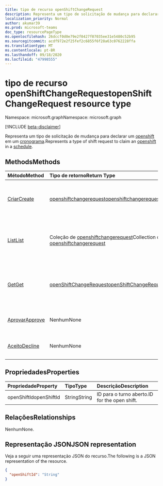 ```yaml
---
title: tipo de recurso openShiftChangeRequest
description: Representa um tipo de solicitação de mudança para declarar um turno aberto em um cronograma.
localization_priority: Normal
author: akumar39
ms.prod: microsoft-teams
doc_type: resourcePageType
ms.openlocfilehash: 26dccf0d0e79e2f0427f07035ee31e5480c52b95
ms.sourcegitcommit: acdf972e2f25fef2c6855f6f28a63c0762228ffa
ms.translationtype: MT
ms.contentlocale: pt-BR
ms.lasthandoff: 09/18/2020
ms.locfileid: "47998555"
---
```

# <a name="openshiftchangerequest-resource-type"></a><span data-ttu-id="6ec1a-103">tipo de recurso openShiftChangeRequest</span><span class="sxs-lookup"><span data-stu-id="6ec1a-103">openShiftChangeRequest resource type</span></span>

<span data-ttu-id="6ec1a-104">Namespace: microsoft.graph</span><span class="sxs-lookup"><span data-stu-id="6ec1a-104">Namespace: microsoft.graph</span></span>

[!INCLUDE [beta-disclaimer](../../includes/beta-disclaimer.md)]

<span data-ttu-id="6ec1a-105">Representa um tipo de solicitação de mudança para declarar um [openshift](../resources/openshift.md) em um [cronograma](../resources/schedule.md).</span><span class="sxs-lookup"><span data-stu-id="6ec1a-105">Represents a type of shift request to claim an [openshift](../resources/openshift.md) in a [schedule](../resources/schedule.md).</span></span>

## <a name="methods"></a><span data-ttu-id="6ec1a-106">Methods</span><span class="sxs-lookup"><span data-stu-id="6ec1a-106">Methods</span></span>

| <span data-ttu-id="6ec1a-107">Método</span><span class="sxs-lookup"><span data-stu-id="6ec1a-107">Method</span></span>       | <span data-ttu-id="6ec1a-108">Tipo de retorno</span><span class="sxs-lookup"><span data-stu-id="6ec1a-108">Return Type</span></span> | <span data-ttu-id="6ec1a-109">Descrição</span><span class="sxs-lookup"><span data-stu-id="6ec1a-109">Description</span></span> |
|:-------------|:------------|:------------|
| [<span data-ttu-id="6ec1a-110">Criar</span><span class="sxs-lookup"><span data-stu-id="6ec1a-110">Create</span></span>](../api/openshiftchangerequest-post.md) | [<span data-ttu-id="6ec1a-111">openshiftchangerequest</span><span class="sxs-lookup"><span data-stu-id="6ec1a-111">openshiftchangerequest</span></span>](openshiftchangerequest.md) | <span data-ttu-id="6ec1a-112">Criar uma instância de um objeto openshiftchangerequest.</span><span class="sxs-lookup"><span data-stu-id="6ec1a-112">Create an instance of an openshiftchangerequest object.</span></span> |
| [<span data-ttu-id="6ec1a-113">List</span><span class="sxs-lookup"><span data-stu-id="6ec1a-113">List</span></span>](../api/openshiftchangerequest-list.md) | <span data-ttu-id="6ec1a-114">Coleção de [openshiftchangerequest](openshiftchangerequest.md)</span><span class="sxs-lookup"><span data-stu-id="6ec1a-114">Collection of [openshiftchangerequest](openshiftchangerequest.md)</span></span> | <span data-ttu-id="6ec1a-115">Listar as propriedades e os relacionamentos dos objetos **openShiftChangeRequest** em uma equipe.</span><span class="sxs-lookup"><span data-stu-id="6ec1a-115">List the properties and relationships of **openShiftChangeRequest** objects in a team.</span></span> |
| [<span data-ttu-id="6ec1a-116">Get</span><span class="sxs-lookup"><span data-stu-id="6ec1a-116">Get</span></span>](../api/openshiftchangerequest-get.md) | [<span data-ttu-id="6ec1a-117">openShiftChangeRequest</span><span class="sxs-lookup"><span data-stu-id="6ec1a-117">openShiftChangeRequest</span></span>](openshiftchangerequest.md) | <span data-ttu-id="6ec1a-118">Leia as propriedades e os relacionamentos de um objeto **openShiftChangeRequest** .</span><span class="sxs-lookup"><span data-stu-id="6ec1a-118">Read the properties and relationships of an **openShiftChangeRequest** object.</span></span> |
|[<span data-ttu-id="6ec1a-119">Aprovar</span><span class="sxs-lookup"><span data-stu-id="6ec1a-119">Approve</span></span>](../api/openshiftchangerequest-approve.md)|<span data-ttu-id="6ec1a-120">Nenhum</span><span class="sxs-lookup"><span data-stu-id="6ec1a-120">None</span></span>|<span data-ttu-id="6ec1a-121">Aprovar uma solicitação de alteração de turno aberta.</span><span class="sxs-lookup"><span data-stu-id="6ec1a-121">Approve an open shift change request.</span></span>|
|[<span data-ttu-id="6ec1a-122">Aceito</span><span class="sxs-lookup"><span data-stu-id="6ec1a-122">Decline</span></span>](../api/openshiftchangerequest-decline.md)|<span data-ttu-id="6ec1a-123">Nenhum</span><span class="sxs-lookup"><span data-stu-id="6ec1a-123">None</span></span>| <span data-ttu-id="6ec1a-124">Recusar uma solicitação de alteração de turno aberto.</span><span class="sxs-lookup"><span data-stu-id="6ec1a-124">Decline an open shift change request.</span></span>|

## <a name="properties"></a><span data-ttu-id="6ec1a-125">Propriedades</span><span class="sxs-lookup"><span data-stu-id="6ec1a-125">Properties</span></span>

| <span data-ttu-id="6ec1a-126">Propriedade</span><span class="sxs-lookup"><span data-stu-id="6ec1a-126">Property</span></span>     | <span data-ttu-id="6ec1a-127">Tipo</span><span class="sxs-lookup"><span data-stu-id="6ec1a-127">Type</span></span>        | <span data-ttu-id="6ec1a-128">Descrição</span><span class="sxs-lookup"><span data-stu-id="6ec1a-128">Description</span></span> |
|:-------------|:------------|:------------|
|<span data-ttu-id="6ec1a-129">openShiftId</span><span class="sxs-lookup"><span data-stu-id="6ec1a-129">openShiftId</span></span>|<span data-ttu-id="6ec1a-130">String</span><span class="sxs-lookup"><span data-stu-id="6ec1a-130">String</span></span>| <span data-ttu-id="6ec1a-131">ID para o turno aberto.</span><span class="sxs-lookup"><span data-stu-id="6ec1a-131">ID for the open shift.</span></span>|

## <a name="relationships"></a><span data-ttu-id="6ec1a-132">Relações</span><span class="sxs-lookup"><span data-stu-id="6ec1a-132">Relationships</span></span>

<span data-ttu-id="6ec1a-133">Nenhum</span><span class="sxs-lookup"><span data-stu-id="6ec1a-133">None.</span></span>

## <a name="json-representation"></a><span data-ttu-id="6ec1a-134">Representação JSON</span><span class="sxs-lookup"><span data-stu-id="6ec1a-134">JSON representation</span></span>

<span data-ttu-id="6ec1a-135">Veja a seguir uma representação JSON do recurso.</span><span class="sxs-lookup"><span data-stu-id="6ec1a-135">The following is a JSON representation of the resource.</span></span>

<!-- {
  "blockType": "resource",
  "optionalProperties": [

  ],
  "@odata.type": "microsoft.graph.openShiftChangeRequest",
  "baseType": ""
}-->

```json
{
  "openShiftId": "String"
}
```

<!-- uuid: 16cd6b66-4b1a-43a1-adaf-3a886856ed98
2019-02-04 14:57:30 UTC -->
<!-- {
  "type": "#page.annotation",
  "description": "openShiftChangeRequest resource",
  "keywords": "",
  "section": "documentation",
  "tocPath": ""
}-->


